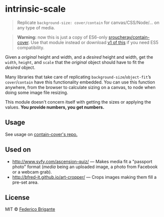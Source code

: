 # intrinsic-scale

> Replicate `background-size: cover/contain` for canvas/CSS/Node/… on any type of media.

> **Warning:** now this is just a copy of ES6-only [sroucheray/contain-cover](https://github.com/sroucheray/contain-cover). Use that module instead or download [v1 of this](https://github.com/bfred-it/intrinsic-scale/tree/6a0c43792d1fcd2a5abfc52d5851fa78111e3de2) if you need ES5 compatibility.

Given a *original* height and width, and a *desired* height and width, get the `width`, `height`, and `scale` that the *original* object should have to fit the *desired* object.

Many libraries that take care of replicating `background-size`/`object-fit`’s `cover`/`contain` have this functionality embedded. You can use this function anywhere, from the browser to calculate sizing on a canvas, to node when doing some image file resizing.

This module doesn't concern itself with getting the sizes or applying the values. **You provide numbers, you get numbers.**

## Usage

See usage on [contain-cover's repo.](https://github.com/sroucheray/contain-cover)

## Used on

* http://www.syfy.com/ascension-quiz/ — Makes media fit a "passport photo" format (*media* being an uploaded image, a photo from Facebook or a webcam grab).
* http://bfred-it.github.io/art-cropper/ — Crops images making them fill a pre-set area.

## License

MIT © [Federico Brigante](http://twitter.com/bfred_it)
